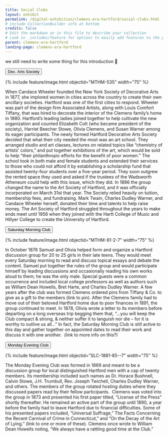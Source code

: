 ```yaml
---
title: Social Clubs
layout: exhibit
permalink: /digital-exhibition/clemens-era-hartford/social-clubs.html
# include CollectionBuilder info at bottom
credits: false
# Edit the markdown on in this file to describe your collection
# Look in _includes/feature for options to easily add features to the page
parent: clemens-era-hartford
landing-page: clemens-era-hartford
---
```


we still need to write some thing for this introduction 🙂

<button type="button" class="collapsible">Dec. Arts Society</button>
<div class="content">
  {% include feature/image.html objectid="MTHM-535" width="75" %}
  <p>When Candace Wheeler founded the New York Society of Decorative Arts in 1877, she implored women in cities across the country to create their own ancillary societies. Hartford was one of the first cities to respond. Wheeler was part of the design firm Associated Artists, along with Louis Comfort Tiffany, that was hired to decorate the interior of the Clemens family’s home in 1880. Hartford’s leading ladies joined together to help cultivate the new organization and counted Elizabeth Colt (who became president of the society), Harriet Beecher Stowe, Olivia Clemens, and Susan Warner among its eager participants. The newly formed Hartford Decorative Arts Society decided that what their city needed the most was an art school. They arranged studio and art classes, lectures on related topics like “chemistry of artists’ colors,” and put together exhibitions of the art, which would be sold to help “their philanthropic efforts for the benefit of poor women.” The school took in both male and female students and extended their services to those who could not afford it by establishing a scholarship fund that assisted twenty-four students over a five-year period. They soon outgrew the rented space they used and asked if the trustees of the Wadsworth Atheneum could help with this issue, which they did. In 1886 the group changed the name to the Art Society of Hartford, and it was officially incorporated on March 31st that year. The Society relied heavily on tuition, membership fees, and fundraising. Mark Twain, Charles Dudley Warner, and Candace Wheeler herself, donated their time and talents to help raise money. The Art Society of Hartford struggled throughout the years to make ends meet until 1956 when they joined with the Hartt College of Music and Hillyer College to create the University of Hartford.  </p>
</div>

<button type="button" class="collapsible">Saturday Morning Club</button>
<div class="content">
  {% include feature/image.html objectid="MTHM-81-2-7" width="75" %}
  <p>In October 1876 Samuel and Olivia helped form and organize a Hartford discussion group for 20 to 25 girls in their late teens. They would meet every Saturday morning to read and discuss topical essays and debate the content. Samuel put together the rules of the group and would participate himself by leading discussions and occasionally reading his own works aloud to them; he was the only male. Special guests were a common occurrence and included local college professors as well as authors such as William Dean Howells, Bret Harte, and Charles Dudley Warner. A few years after the club was formed Clemens ordered pins from Tiffany & Co. to give as a gift to the members (link to pin). After the Clemens family had to move out of their beloved Hartford home due to poor finances in 1891, the group continued to meet. In 1878, Olivia wrote a letter to its members before departing on a long overseas trip begging them that, “…you will keep the Club compact & strong, & neither suffer it to languish nor die – for it is worthy to outlive us all…” In fact, the Saturday Morning Club is still active to this day and gather together on appointed dates to read their work and discuss it with one another.  (link to more info on this?) </p>
</div>

<button type="button" class="collapsible">Monday Evening Club</button>
<div class="content">
  {% include feature/image.html objectid="SLC-1881-85--7" width="75" %}
  <p>The Monday Evening Club was formed in 1869 and meant to be a discussion group for local distinguished Hartford men with a cap of twenty members. Its membership included such names as Dr. Horace Bushnell, Calvin Stowe, J.H. Trumbull, Rev. Joseph Twichell, Charles Dudley Warner, and others. The members of the group rotated hosting duties where they discussed papers read by their fellow participants.  Clemens was voted into the group in 1873 and presented his first paper titled, “License of the Press” shortly thereafter. He remained an active part of the group until 1890, a year before the family had to leave Hartford due to financial difficulties. Some of his presented papers included, “Universal Suffrage,” The Facts Concerning the Recent Carnival of Crime in Connecticut,” and “On the Decay of the Art of Lying.” (link to one or more of these). Clemens once wrote to William Dean Howells noting, “We always have a rattling good time at the Club.” </p>
</div>


